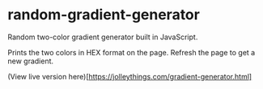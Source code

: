 # random-gradient-generator
Random two-color gradient generator built in JavaScript.

Prints the two colors in HEX format on the page.
Refresh the page to get a new gradient.

(View live version here)[https://jolleythings.com/gradient-generator.html]
